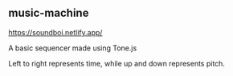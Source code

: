 ## music-machine

https://soundboi.netlify.app/

A basic sequencer made using Tone.js

Left to right represents time, while up and down represents pitch.
